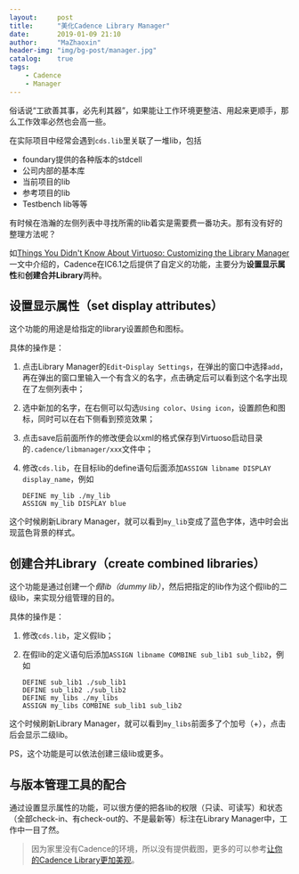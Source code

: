 ```yaml
---
layout:     post
title:      "美化Cadence Library Manager"
date:       2019-01-09 21:10
author:     "MaZhaoxin"
header-img: "img/bg-post/manager.jpg"
catalog:    true
tags:
    - Cadence
    - Manager
---
```


俗话说“工欲善其事，必先利其器”，如果能让工作环境更整洁、用起来更顺手，那么工作效率必然也会高一些。

在实际项目中经常会遇到`cds.lib`里关联了一堆lib，包括

- foundary提供的各种版本的stdcell
- 公司内部的基本库
- 当前项目的lib
- 参考项目的lib
- Testbench lib等等

有时候在浩瀚的左侧列表中寻找所需的lib着实是需要费一番功夫。那有没有好的整理方法呢？

如[Things You Didn't Know About Virtuoso: Customizing the Library Manager](https://community.cadence.com/cadence_blogs_8/b/cic/posts/things-you-didn-t-know-about-virtuoso-library-manager)一文中介绍的，Cadence在IC6.1之后提供了自定义的功能，主要分为**设置显示属性**和**创建合并Library**两种。

## 设置显示属性（set display attributes）

这个功能的用途是给指定的library设置颜色和图标。

具体的操作是：

1. 点击Library Manager的`Edit`-`Display Settings`，在弹出的窗口中选择`add`，再在弹出的窗口里输入一个有含义的名字，点击确定后可以看到这个名字出现在了左侧列表中；

2. 选中新加的名字，在右侧可以勾选`Using color`、`Using icon`，设置颜色和图标，同时可以在右下侧看到预览效果；

3. 点击save后前面所作的修改便会以xml的格式保存到Virtuoso启动目录的`.cadence/libmanager/xxx`文件中；

4. 修改`cds.lib`，在目标lib的define语句后面添加`ASSIGN libname DISPLAY display_name`，例如

   ```
   DEFINE my_lib ./my_lib
   ASSIGN my_lib DISPLAY blue
   ```

这个时候刷新Library Manager，就可以看到`my_lib`变成了蓝色字体，选中时会出现蓝色背景的样式。

## 创建合并Library（create combined libraries）

这个功能是通过创建一个*假lib（dummy lib）*，然后把指定的lib作为这个假lib的二级lib，来实现分组管理的目的。

具体的操作是：

1. 修改`cds.lib`，定义假lib；

2. 在假lib的定义语句后添加`ASSIGN libname COMBINE sub_lib1 sub_lib2`，例如

   ```
   DEFINE sub_lib1 ./sub_lib1
   DEFINE sub_lib2 ./sub_lib2
   DEFINE my_libs ./my_libs
   ASSIGN my_libs COMBINE sub_lib1 sub_lib2
   ```

这个时候刷新Library Manager，就可以看到`my_libs`前面多了个加号（+），点击后会显示二级lib。

PS，这个功能是可以依法创建三级lib或更多。

## 与版本管理工具的配合

通过设置显示属性的功能，可以很方便的把各lib的权限（只读、可读写）和状态（全部check-in、有check-out的、不是最新等）标注在Library Manager中，工作中一目了然。

> 因为家里没有Cadence的环境，所以没有提供截图，更多的可以参考[让你的Cadence Library更加美观](https://zhuanlan.zhihu.com/p/20739660)。